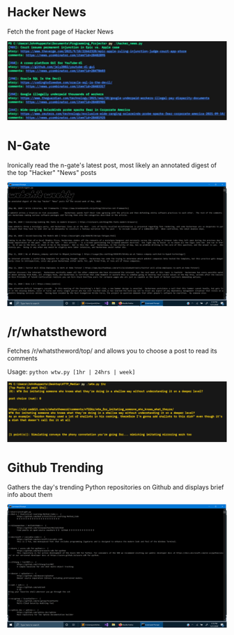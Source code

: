 # Hacker News
Fetch the front page of Hacker News

![](./attachments/hacker_news.jpg)

# N-Gate
Ironically read the n-gate's latest post, most likely an annotated digest of the top "Hacker" "News" posts

![](./attachments/n_gate.png)

# /r/whatstheword
Fetches /r/whatstheword/top/ and allows you to choose a post to read its comments

Usage: `python wtw.py [1hr | 24hrs | week]`

![](./attachments/wtw_demo.jpg)

# Github Trending
Gathers the day's trending Python repositories on Github and displays brief info about them

![](./attachments/web_shit.png)
